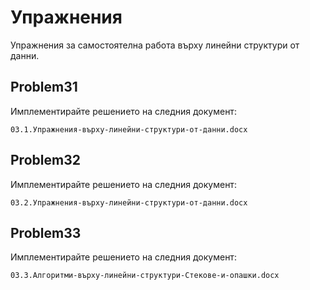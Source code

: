 # Упражнения 
Упражнения за самостоятелна работа върху линейни структури от данни.

## Problem31
Имплементирайте решението на следния документ:
```
03.1.Упражнения-върху-линейни-структури-от-данни.docx
```

## Problem32
Имплементирайте решението на следния документ:
```
03.2.Упражнения-върху-линейни-структури-от-данни.docx
```

## Problem33
Имплементирайте решението на следния документ:
```
03.3.Aлгоритми-върху-линейни-структури-Стекове-и-опашки.docx
```